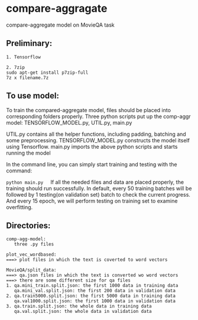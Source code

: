 # compare-aggragate
compare-aggregate model on MovieQA task

## Preliminary:
```
1. Tensorflow   

2. 7zip   
sudo apt-get install p7zip-full   
7z x filename.7z
```

## To use model:

To train the compared-aggregate model, files should be placed into corresponding folders properly.
Three python scripts put up the comp-aggr model: TENSORFLOW_MODEL.py, UTIL.py, main.py
   
   
UTIL.py contains all the helper functions, including padding, batching and some preprocessing.
TENSORFLOW_MODEL.py constructs the model itself using Tensorflow.
main.py imports the above python scripts and starts running the model

In the command line, you can simply start training and testing with the command:    

`python main.py`    
If all the needed files and data are placed properly, the training should run successfully.
In default, every 50 training batches will be followed by 1 testing(on validation set) batch to check the current progress. And every 15 epoch, we will perform testing on training set to examine overfitting.


   
## Directories:
```
comp-agg-model:
   three .py files
```

``` 
plot_vec_wordbased:
===> plot files in which the text is coverted to word vectors
```
``` 
MovieQA/split_data:
===> qa.json files in which the text is converted wo word vectors
===> there are some different size for qa files
1. qa.mini_train.split.json: the first 1000 data in training data
   qa.mini_val.split.json: the first 200 data in validation data
2. qa.train5000.split.json: the first 5000 data in training data
   qa.val1000.split.json: the first 1000 data in validation data
3. qa.train.split.json: the whole data in training data
   qa.val.split.json: the whole data in validation data
```
